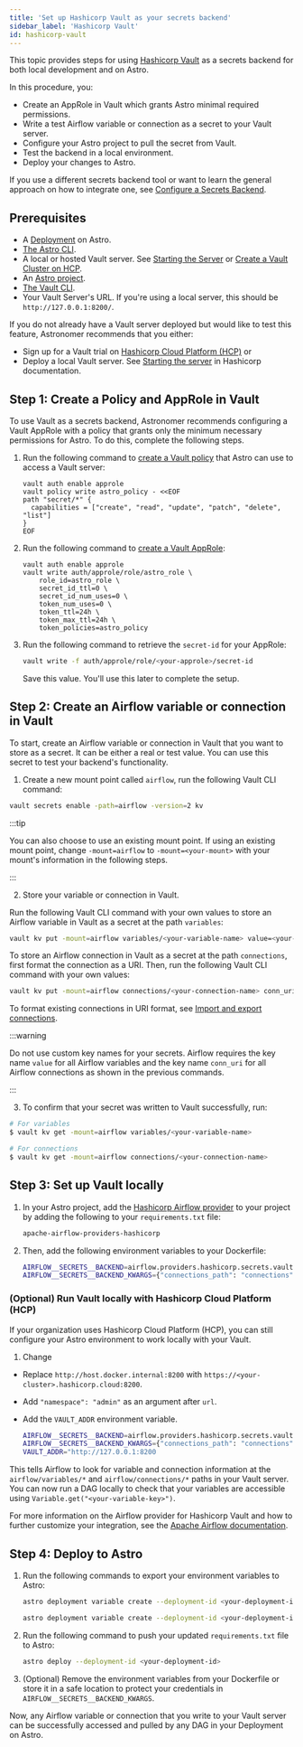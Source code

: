 ```yaml
---
title: 'Set up Hashicorp Vault as your secrets backend'
sidebar_label: 'Hashicorp Vault'
id: hashicorp-vault
---
```


This topic provides steps for using [Hashicorp Vault](https://www.vaultproject.io/) as a secrets backend for both local development and on Astro.

In this procedure, you:
- Create an AppRole in Vault which grants Astro minimal required permissions.
- Write a test Airflow variable or connection as a secret to your Vault server.
- Configure your Astro project to pull the secret from Vault.
- Test the backend in a local environment.
- Deploy your changes to Astro.

If you use a different secrets backend tool or want to learn the general approach on how to integrate one, see [Configure a Secrets Backend](secrets-backend.md).

## Prerequisites

- A [Deployment](create-deployment.md) on Astro.
- [The Astro CLI](cli/overview.md).
- A local or hosted Vault server. See [Starting the Server](https://learn.hashicorp.com/tutorials/vault/getting-started-dev-server?in=vault/getting-started) or [Create a Vault Cluster on HCP](https://developer.hashicorp.com/vault/tutorials/cloud/get-started-vault).
- An [Astro project](cli/develop-project.md#create-an-astro-project).
- [The Vault CLI](https://www.vaultproject.io/docs/install).
- Your Vault Server's URL. If you're using a local server, this should be `http://127.0.0.1:8200/`.

If you do not already have a Vault server deployed but would like to test this feature, Astronomer recommends that you either:

- Sign up for a Vault trial on [Hashicorp Cloud Platform (HCP)](https://cloud.hashicorp.com/products/vault) or
- Deploy a local Vault server. See [Starting the server](https://learn.hashicorp.com/tutorials/vault/getting-started-dev-server?in=vault/getting-started) in Hashicorp documentation.

## Step 1: Create a Policy and AppRole in Vault

To use Vault as a secrets backend, Astronomer recommends configuring a Vault AppRole with a policy that grants only the minimum necessary permissions for Astro. To do this, complete the following steps.

1. Run the following command to [create a Vault policy](https://www.vaultproject.io/docs/concepts/policies) that Astro can use to access a Vault server:

    ```hcl
    vault auth enable approle
    vault policy write astro_policy - <<EOF
    path "secret/*" {
      capabilities = ["create", "read", "update", "patch", "delete", "list"]
    }
    EOF
    ```

2. Run the following command to [create a Vault AppRole](https://www.vaultproject.io/docs/auth/approle):

    ```hcl
    vault auth enable approle
    vault write auth/approle/role/astro_role \
        role_id=astro_role \
        secret_id_ttl=0 \
        secret_id_num_uses=0 \
        token_num_uses=0 \
        token_ttl=24h \
        token_max_ttl=24h \
        token_policies=astro_policy
    ```

3. Run the following command to retrieve the `secret-id` for your AppRole:

    ```bash
    vault write -f auth/approle/role/<your-approle>/secret-id
    ```

    Save this value. You'll use this later to complete the setup.

## Step 2: Create an Airflow variable or connection in Vault

To start, create an Airflow variable or connection in Vault that you want to store as a secret. It can be either a real or test value. You can use this secret to test your backend's functionality.

1. Create a new mount point called `airflow`, run the following Vault CLI command:

```bash
vault secrets enable -path=airflow -version=2 kv
```

:::tip

You can also choose to use an existing mount point. If using an existing mount point, change `-mount=airflow` to `-mount=<your-mount>` with your mount's information in the following steps.

:::

2. Store your variable or connection in Vault.

Run the following Vault CLI command with your own values to store an Airflow variable in Vault as a secret at the path `variables`:

```bash
vault kv put -mount=airflow variables/<your-variable-name> value=<your-value-value>
```

To store an Airflow connection in Vault as a secret at the path `connections`, first format the connection as a URI. Then, run the following Vault CLI command with your own values:

```bash
vault kv put -mount=airflow connections/<your-connection-name> conn_uri=<connection-type>://<connection-login>:<connection-password>@<connection-host>:<connection-port>
```

To format existing connections in URI format, see [Import and export connections](import-export-connections-variables.md#using-the-astro-cli-local-environments-only).

:::warning

Do not use custom key names for your secrets. Airflow requires the key name `value` for all Airflow variables and the key name `conn_uri` for all Airflow connections as shown in the previous commands.

:::

3. To confirm that your secret was written to Vault successfully, run:

```bash
# For variables
$ vault kv get -mount=airflow variables/<your-variable-name>

# For connections
$ vault kv get -mount=airflow connections/<your-connection-name>
```

## Step 3: Set up Vault locally

1. In your Astro project, add the [Hashicorp Airflow provider](https://airflow.apache.org/docs/apache-airflow-providers-hashicorp/stable/index.html) to your project by adding the following to your `requirements.txt` file:

    ```bash
    apache-airflow-providers-hashicorp
    ```

2. Then, add the following environment variables to your Dockerfile:

    ```bash
    AIRFLOW__SECRETS__BACKEND=airflow.providers.hashicorp.secrets.vault.VaultBackend
    AIRFLOW__SECRETS__BACKEND_KWARGS={"connections_path": "connections", "variables_path": "variables", "mount_point": "airflow"}
    ```

### (Optional) Run Vault locally with Hashicorp Cloud Platform (HCP)

If your organization uses Hashicorp Cloud Platform (HCP), you can still configure your Astro environment to work locally with your Vault.

1. Change

- Replace `http://host.docker.internal:8200` with `https://<your-cluster>.hashicorp.cloud:8200`.
- Add `"namespace": "admin"` as an argument after `url`.
- Add the `VAULT_ADDR` environment variable.

    ```bash
    AIRFLOW__SECRETS__BACKEND=airflow.providers.hashicorp.secrets.vault.VaultBackend
    AIRFLOW__SECRETS__BACKEND_KWARGS={"connections_path": "connections", "variables_path": "variables",  "mount_point": "airflow", "url": "https://<your-cluster>.hashicorp.cloud:8200", "namespace": "admin", "auth_type": "approle", "role_id":"astro_role", "secret_id":"<your-approle-secret>"}
    VAULT_ADDR="http://127.0.0.1:8200
    ```

This tells Airflow to look for variable and connection information at the `airflow/variables/*` and `airflow/connections/*` paths in your Vault server. You can now run a DAG locally to check that your variables are accessible using `Variable.get("<your-variable-key>")`.

For more information on the Airflow provider for Hashicorp Vault and how to further customize your integration, see the [Apache Airflow documentation](https://airflow.apache.org/docs/apache-airflow-providers-hashicorp/stable/_api/airflow/providers/hashicorp/hooks/vault/index.html).

## Step 4: Deploy to Astro

1. Run the following commands to export your environment variables to Astro:

    ```bash
    astro deployment variable create --deployment-id <your-deployment-id> AIRFLOW__SECRETS__BACKEND=airflow.providers.hashicorp.secrets.vault.VaultBackend

    astro deployment variable create --deployment-id <your-deployment-id> AIRFLOW__SECRETS__BACKEND_KWARGS='{"connections_path": "connections", "variables_path": "variables", "mount_point": "airflow", "url": "<your-hashicorpvault-url>", "auth_type": "approle", "role_id":"astro_role", "secret_id":"<your-approle-secret>"}' --secret
    ```

2. Run the following command to push your updated `requirements.txt` file to Astro:

    ```bash
    astro deploy --deployment-id <your-deployment-id>
    ```

3. (Optional) Remove the environment variables from your Dockerfile or store it in a safe location to protect your credentials in `AIRFLOW__SECRETS__BACKEND_KWARGS`.

Now, any Airflow variable or connection that you write to your Vault server can be successfully accessed and pulled by any DAG in your Deployment on Astro.